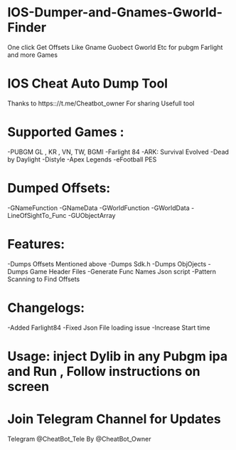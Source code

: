 # IOS-Dumper-and-Gnames-Gworld-Finder
One click Get Offsets Like Gname Guobect Gworld Etc for pubgm Farlight and more Games

# IOS Cheat Auto Dump Tool
Thanks to https:://t.me/Cheatbot_owner For sharing Usefull tool

# Supported Games : 
-PUBGM GL , KR , VN, TW, BGMI
-Farlight 84
-ARK: Survival Evolved
-Dead by Daylight
-Distyle
-Apex Legends
-eFootball PES

# Dumped Offsets:
-GNameFunction
-GNameData
-GWorldFunction
-GWorldData
-LineOfSightTo_Func
-GUObjectArray

# Features:
-Dumps Offsets Mentioned above
-Dumps Sdk.h
-Dumps ObjOjects
-Dumps Game Header Files
-Generate Func Names Json script
-Pattern Scanning to Find Offsets

# Changelogs:
-Added Farlight84
-Fixed Json File loading issue
-Increase Start time

# Usage: inject Dylib in any Pubgm ipa and Run , Follow instructions on screen

# Join Telegram Channel for Updates
Telegram @CheatBot_Tele
By @CheatBot_Owner
